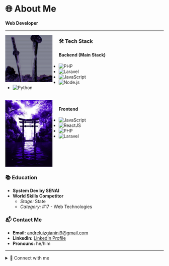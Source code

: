 
# 🌐 About Me

**Web Developer**

---

<img align="left" src="https://github.com/Banimaaru/Banimaaru/blob/main/4KGysVwe.jpeg" width="150" style="margin-right: 20px;" />

### 🛠️ Tech Stack

#### Backend (Main Stack)
- ![PHP](https://img.shields.io/badge/-PHP-9B59B6?style=flat&logo=php&logoColor=white)
- ![Laravel](https://img.shields.io/badge/-Laravel-8E44AD?style=flat&logo=laravel&logoColor=white)
- ![JavaScript](https://img.shields.io/badge/-JavaScript-9B59B6?style=flat&logo=javascript&logoColor=white)
- ![Node.js](https://img.shields.io/badge/-Node.js-8E44AD?style=flat&logo=node.js&logoColor=white)
- ![Python](https://img.shields.io/badge/-Python-9B59B6?style=flat&logo=python&logoColor=white)

<br clear="left"/>

<img align="left" src="./japanese tree purple.jpeg" width="150" style="margin-right: 20px;" />

#### Frontend
- ![JavaScript](https://img.shields.io/badge/-JavaScript-9B59B6?style=flat&logo=javascript&logoColor=white)
- ![ReactJS](https://img.shields.io/badge/-ReactJS-8E44AD?style=flat&logo=react&logoColor=white)
- ![PHP](https://img.shields.io/badge/-PHP-9B59B6?style=flat&logo=php&logoColor=white)
- ![Laravel](https://img.shields.io/badge/-Laravel-8E44AD?style=flat&logo=laravel&logoColor=white)

<br clear="left"/>

### 📚 Education
- **System Dev by SENAI**
- **World Skills Competitor**  
  - *Stage:* State  
  - *Category:* #17 - Web Technologies

### 📬 Contact Me
- **Email:** [andreluizgianini9@gmail.com](mailto:andreluizgianini9@gmail.com)
- **LinkedIn:** [LinkedIn Profile](https://www.linkedin.com)
- **Pronouns:** he/him

---

<details>
  <summary>🔗 Connect with me</summary>
  <p align="left">
    <a href="https://www.linkedin.com" target="_blank"><img src="https://img.shields.io/badge/-LinkedIn-9B59B6?style=for-the-badge&logo=linkedin&logoColor=white" alt="LinkedIn"/></a>
  </p>
</details>
